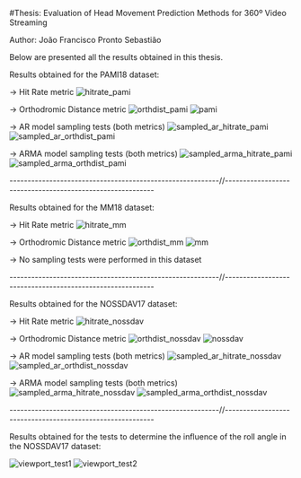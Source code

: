 #Thesis: Evaluation of Head Movement Prediction Methods for 360º Video Streaming

Author: João Francisco Pronto Sebastião


Below are presented all the results obtained in this thesis.




Results obtained for the PAMI18 dataset:

-> Hit Rate metric
![hitrate_pami](https://user-images.githubusercontent.com/37224255/127677562-c021bd1d-7e27-4faa-a322-f37188023f73.png)

-> Orthodromic Distance metric
![orthdist_pami](https://user-images.githubusercontent.com/37224255/127677899-e57770a0-37b5-42c6-b2f2-ee8cfb620c5f.png)
![pami](https://user-images.githubusercontent.com/37224255/127680355-964ab6db-8efd-41aa-a49e-c5ce42ea66ec.png)

-> AR model sampling tests (both metrics)
![sampled_ar_hitrate_pami](https://user-images.githubusercontent.com/37224255/127677486-7b14ea5a-599e-4198-b3ae-0ed348e47cf7.png)
![sampled_ar_orthdist_pami](https://user-images.githubusercontent.com/37224255/127677985-17dc34a3-1b23-4bf0-a81e-f0f9bd87d0f1.png)

-> ARMA model sampling tests (both metrics)
![sampled_arma_hitrate_pami](https://user-images.githubusercontent.com/37224255/127677373-22ac3d53-65e3-4e63-91f6-b75fa310ebcc.png)
![sampled_arma_orthdist_pami](https://user-images.githubusercontent.com/37224255/127678019-6f335c20-b5c7-4bd5-95d9-a6693d657852.png)

----------------------------------------------------------//----------------------------------------------------------

Results obtained for the MM18 dataset:

-> Hit Rate metric
![hitrate_mm](https://user-images.githubusercontent.com/37224255/127677704-ff8b5d59-41b7-474a-b234-4412ad2b9c72.png)

-> Orthodromic Distance metric
![orthdist_mm](https://user-images.githubusercontent.com/37224255/127677793-27e52eeb-f1c9-415c-9c79-724e191ca3bb.png)
![mm](https://user-images.githubusercontent.com/37224255/127680524-962ac2ae-5295-4df3-9d0a-7361caf729b3.png)


-> No sampling tests were performed in this dataset

----------------------------------------------------------//----------------------------------------------------------

Results obtained for the NOSSDAV17 dataset:

-> Hit Rate metric
![hitrate_nossdav](https://user-images.githubusercontent.com/37224255/127677659-1beedca8-aec4-45dd-afba-5bebf6dc0ff4.png)

-> Orthodromic Distance metric
![orthdist_nossdav](https://user-images.githubusercontent.com/37224255/127677823-b6f7a661-8b58-42cc-becc-1b5392829663.png)
![nossdav](https://user-images.githubusercontent.com/37224255/127680453-4ffaac99-82e4-4b15-8563-45cb8daaae45.png)

-> AR model sampling tests (both metrics)
![sampled_ar_hitrate_nossdav](https://user-images.githubusercontent.com/37224255/127677298-46c5bddb-e1f8-4d66-b161-cdf9c45ec71a.png)
![sampled_ar_orthdist_nossdav](https://user-images.githubusercontent.com/37224255/127677230-90a77db2-3348-42de-a14e-6fa02e9ece04.png)

-> ARMA model sampling tests (both metrics)
![sampled_arma_hitrate_nossdav](https://user-images.githubusercontent.com/37224255/127677086-c598a102-8c12-4b6d-beb7-7bee15e45461.png)
![sampled_arma_orthdist_nossdav](https://user-images.githubusercontent.com/37224255/127677069-c4a3584c-67fe-4c24-b233-fb1a50dbd80b.png)

----------------------------------------------------------//----------------------------------------------------------

Results obtained for the tests to determine the influence of the roll angle in the NOSSDAV17 dataset:

![viewport_test1](https://user-images.githubusercontent.com/37224255/127677024-5fe8b6ef-2d99-41f3-954b-bca21a67fd74.png)
![viewport_test2](https://user-images.githubusercontent.com/37224255/127678083-e0fcd9e5-e6a8-4d23-bc92-f22dd2bfca02.png)



